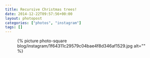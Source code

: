 ```yaml
---
title: Recursive Christmas trees!
date: 2014-12-22T09:57:56+00:00
layout: photopost
categories: ["photos", "instagram"]
tags: []
---
```


<figure class="photo photo--square">
  {% picture photo-square blog/instagram/1f64311c29579c04bae4f8d346af1529.jpg alt="" %}
</figure>


